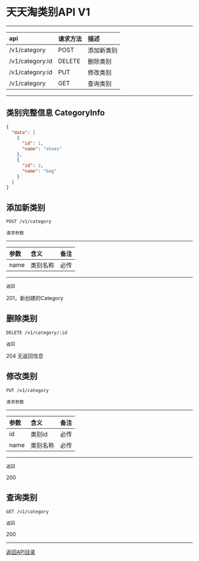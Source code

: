 # 天天淘类别API V1

---
|api    |请求方法   |描述     |
|:------|:---------|:--------|
|/v1/category   |POST   |添加新类别  |
|/v1/category:id   |DELETE     |删除类别  |
|/v1/category:id    |PUT    |修改类别   |
|/v1/category    |GET    |查询类别   |
---

## 类别完整信息 CategoryInfo

```json
{
  "data": [
    {
      "id": 1,
      "name": "shoes"
    },
    {
      "id": 2,
      "name": "bag"
    }
  ]
}
```

## 添加新类别

```
POST /v1/category
```

`请求参数`

---
|参数    |含义   |备注     |
|:------|:---------|:--------|
|name   |类别名称   |必传  |
---

`返回`

201，新创建的Category

## 删除类别

```
DELETE /v1/category/:id
```

`返回`

204 无返回信息

## 修改类别

```
PUT /v1/category
```

`请求参数`

---
|参数    |含义   |备注     |
|:------|:---------|:--------|
|id   |类别id   |必传  |
|name   |类别名称   |必传  |
---

`返回`

200

## 查询类别

```
GET /v1/category
```

`返回`

200

---

[返回API目录](./api.md)